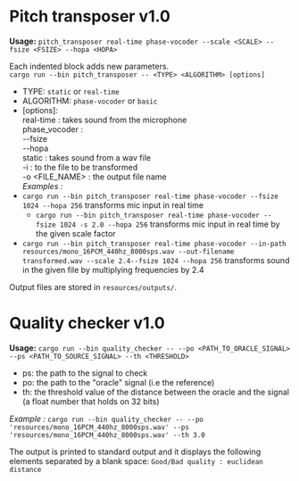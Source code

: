 # Pitch transposer v1.0

**Usage:** `pitch_transposer real-time phase-vocoder --scale <SCALE> --fsize <FSIZE> --hopa <HOPA>`  

Each indented block adds new parameters.  
`cargo run --bin pitch_transposer -- <TYPE> <ALGORITHM> [options]`  
  - TYPE: `static` or `real-time`
  - ALGORITHM: `phase-vocoder` or `basic`
  - [options]:  
          real-time : takes sound from the microphone  
                 phase_vocoder :  
                               --fsize <THE NUMBER OF SAMPLES PER FRAME>  
                               --hopa <THE GAP BETWEEN TO CONSECUTIVE FRAMES>  
         static : takes sound from a wav file  
                -i <PATH> : to the file to be transformed  
                -o <FILE_NAME> : the output file name  
*Examples :*  
  - `cargo run --bin pitch_transposer real-time phase-vocoder --fsize 1024 --hopa 256` transforms mic input in real time  
    - `cargo run --bin pitch_transposer real-time phase-vocoder --fsize 1024 -s 2.0 --hopa 256` transforms mic input in real time by the given scale factor  
  - `cargo run --bin pitch_transposer real-time phase-vocoder --in-path resources/mono_16PCM_440hz_8000sps.wav --out-filename transformed.wav --scale 2.4--fsize 1024 --hopa 256` transforms sound in the given file by multiplying frequencies by 2.4  

Output files are stored in `resources/outputs/`.  

# Quality checker v1.0

**Usage:** `cargo run --bin quality_checker -- --po <PATH_TO_ORACLE_SIGNAL> --ps <PATH_TO_SOURCE_SIGNAL> --th <THRESHOLD>`  
 - ps: the path to the signal to check  
 - po: the path to the "oracle" signal (i.e the reference)  
 - th: the threshold value of the distance between the oracle and the
        signal (a float number that holds on 32 bits)

*Example :*
        `cargo run --bin quality_checker -- --po 'resources/mono_16PCM_440hz_8000sps.wav' --ps 'resources/mono_16PCM_440hz_8000sps.wav' --th 3.0`  

The output is printed to standard output and it displays the following
elements separated by a blank space: `Good/Bad quality : euclidean distance`  
